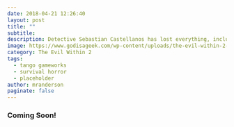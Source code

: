 ```yaml
---
date: 2018-04-21 12:26:40
layout: post
title: ""
subtitle: 
description: Detective Sebastian Castellanos has lost everything, including his daughter, Lily. To save her, he must descend into the nightmarish world of STEM. Horrifying threats emerge from every corner, and he must rely on his wits to survive.
image: https://www.godisageek.com/wp-content/uploads/the-evil-within-2-listing-thumb-01-ps4-us-21sep17-1024x576.png
category: The Evil Within 2
tags:
  - tango gameworks
  - survival horror
  - placeholder
author: mranderson
paginate: false
---
```


### Coming Soon!